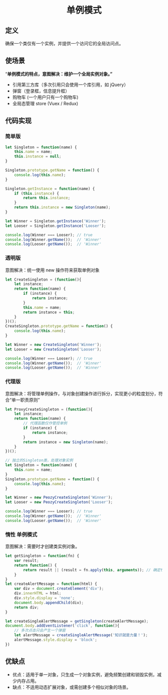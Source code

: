 # <center>单例模式</center>
## 定义
确保一个类仅有一个实例，并提供一个访问它的全局访问点。

## 使场景
“**单例模式的特点，意图解决：维护一个全局实例对象。”**

* 引用第三方库（多次引用只会使用一个库引用，如 jQuery）
* 弹窗（登录框，信息提升框）
* 购物车 (一个用户只有一个购物车)
* 全局态管理 store (Vuex / Redux)

## 代码实现
### 简单版
```js
let Singleton = function(name) {
    this.name = name;
    this.instance = null;
}

Singleton.prototype.getName = function() {
    console.log(this.name);
}

Singleton.getInstance = function(name) {
    if (this.instance) {
        return this.instance;
    }
    return this.instance = new Singleton(name);
}

let Winner = Singleton.getInstance('Winner');
let Looser = Singleton.getInstance('Looser');

console.log(Winner === Looser); // true
console.log(Winner.getName());  // 'Winner'
console.log(Looser.getName());  // 'Winner'


```

### 透明版

意图解决：统一使用 new 操作符来获取单例对象

```js
let CreateSingleton = (function(){
    let instance;
    return function(name) {
        if (instance) {
            return instance;
        }
        this.name = name;
        return instance = this;
    }
})();
CreateSingleton.prototype.getName = function() {
    console.log(this.name);
}

let Winner = new CreateSingleton('Winner');
let Looser = new CreateSingleton('Looser');

console.log(Winner === Looser); // true
console.log(Winner.getName());  // 'Winner'
console.log(Looser.getName());  // 'Winner'

```

### 代理版

意图解决：将管理单例操作，与对象创建操作进行拆分，实现更小的粒度划分，符合“单一职责原则”

```js
let ProxyCreateSingleton = (function(){
    let instance;
    return function(name) {
        // 代理函数仅作管控单例
        if (instance) {
            return instance;
        }
        return instance = new Singleton(name);
    }
})();

// 独立的Singleton类，处理对象实例
let Singleton = function(name) {
    this.name = name;
}
Singleton.prototype.getName = function() {
    console.log(this.name);
}

let Winner = new PeozyCreateSingleton('Winner');
let Looser = new PeozyCreateSingleton('Looser');

console.log(Winner === Looser); // true
console.log(Winner.getName());  // 'Winner'
console.log(Looser.getName());  // 'Winner'

```

### 惰性 单例模式

意图解决：需要时才创建类实例对象。

```js
let getSingleton = function(fn) {
    var result;
    return function() {
        return result || (result = fn.apply(this, arguments)); // 确定this上下文并传递参数
    }
}
let createAlertMessage = function(html) {
    var div = document.createElement('div');
    div.innerHTML = html;
    div.style.display = 'none';
    document.body.appendChild(div);
    return div;
}

let createSingleAlertMessage = getSingleton(createAlertMessage);
document.body.addEventListener('click', function(){
    // 多次点击只会产生一个弹窗
    let alertMessage = createSingleAlertMessage('知识就是力量！');
    alertMessage.style.display = 'block';
})

```

## 优缺点
* 优点：适用于单一对象，只生成一个对象实例，避免频繁创建和销毁实例，减少内存占用。
* 缺点：不适用动态扩展对象，或需创建多个相似对象的场景。